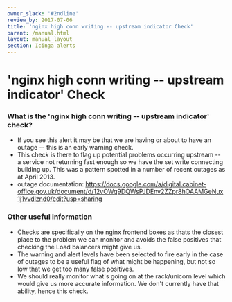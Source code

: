 ```yaml
---
owner_slack: '#2ndline'
review_by: 2017-07-06
title: 'nginx high conn writing -- upstream indicator Check'
parent: /manual.html
layout: manual_layout
section: Icinga alerts
---
```


# 'nginx high conn writing -- upstream indicator' Check

### What is the 'nginx high conn writing -- upstream indicator' check?

-   If you see this alert it may be that we are having or about to have
    an outage -- this is an early warning check.
-   This check is there to flag up potential problems occurring upstream
    -- a service not returning fast enough so we have the set write
    connecting building up. This was a pattern spotted in a number of
    recent outages as at April 2013.
-   outage documentation:
    <https://docs.google.com/a/digital.cabinet-office.gov.uk/document/d/12vOWq9DQWsPJDEnv2ZZpr8hOAAMGeNux1j1vvdlznd0/edit?usp=sharing>

### Other useful information

-   Checks are specifically on the nginx frontend boxes as thats the
    closest place to the problem we can monitor and avoids the false
    positives that checking the Load balancers might give us.
-   The warning and alert levels have been selected to fire early in the
    case of outages to be a useful flag of what might be happening, but
    not so low that we get too many false positives.
-   We should really monitor what's going on at the rack/unicorn level
    which would give us more accurate information. We don't currently
    have that ability, hence this check.

